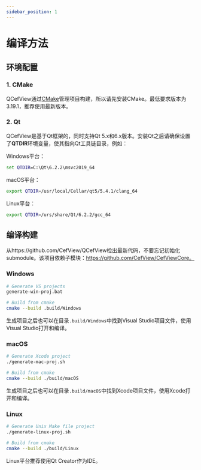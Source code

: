 ```yaml
---
sidebar_position: 1
---
```


# 编译方法

## 环境配置

### 1. CMake

QCefView通过[CMake](https://cmake.org/)管理项目构建，所以请先安装CMake。最低要求版本为3.19.1，推荐使用最新版本。

### 2. Qt

QCefView是基于Qt框架的，同时支持Qt 5.x和6.x版本。安装Qt之后请确保设置了**QTDIR**环境变量，使其指向Qt工具链目录，例如：

Windows平台：
```bat
set QTDIR=C:\Qt\6.2.2\msvc2019_64
```

macOS平台：
```bash
export QTDIR=/usr/local/Cellar/qt5/5.4.1/clang_64
``` 

Linux平台：
```bash
export QTDIR=/urs/share/Qt/6.2.2/gcc_64
``` 

## 编译构建


从https://github.com/CefView/QCefView检出最新代码，不要忘记初始化submodule。该项目依赖子模块：https://github.com/CefView/CefViewCore。

### Windows
```bash
# Generate VS projects
generate-win-proj.bat

# Build from cmake
cmake --build .build/Windows
```

生成项目之后也可以在目录`.build/Windows`中找到Visual Studio项目文件，使用Visual Studio打开和编译。

### macOS
```bash
# Generate Xcode project
./generate-mac-proj.sh

# Build from cmake 
cmake --build ./build/macOS
```

生成项目之后也可以在目录`.build/macOS`中找到Xcode项目文件，使用Xcode打开和编译。

### Linux 
```bash
# Generate Unix Make file project
./generate-linux-proj.sh

# Build from cmake 
cmake --build ./build/Linux
```

Linux平台推荐使用Qt Creator作为IDE。